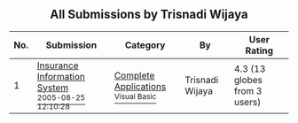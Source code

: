 ﻿<div align="center">

## All Submissions by Trisnadi Wijaya

</div>

No.  | Submission | Category | By   | User Rating
---- | ---------- | -------- | ---- | -----------
1 | [Insurance Information System<br /><sup>2005-08-25 12:10:28</sup>](https://github.com/Planet-Source-Code/trisnadi-wijaya-insurance-information-system__1-62221) | [Complete Applications<br /><sup>Visual Basic</sup>](../ByCategory/complete-applications__1-27.md) | Trisnadi Wijaya | 4.3 (13 globes from 3 users)
